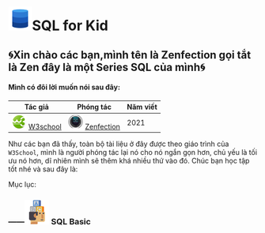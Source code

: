 # ![icons8-database.png](https://raw.githubusercontent.com/Zenfection/Image/master/2021/03/09-21-32-44-icons8-database.png)SQL for Kid

## 🌀Xin chào các bạn,mình tên là Zenfection gọi tắt là Zen đây là một Series SQL của mình🌀

#### Mình có đôi lời muốn nói sau đây:

| Tác giả                                                                                                                                                                                                                     | Phóng tác                                                                                                                                             | Năm viết |
| --------------------------------------------------------------------------------------------------------------------------------------------------------------------------------------------------------------------------- | ----------------------------------------------------------------------------------------------------------------------------------------------------- | -------- |
| ![15548dee143968fb4dabbc71016811d6icon  01png](https://raw.githubusercontent.com/Zenfection/Image/master/2021/02/22-21-46-55-15548dee143968fb4dabbc71016811d6_icon%20-%2001.png) [W3school](https://www.w3schools.com/java) | ![zencat.png](https://raw.githubusercontent.com/Zenfection/Image/master/2021/02/22-21-50-29-zencat.png) [Zenfection](https://facebook.com/zenfection) | 2021     |

Như các bạn đã thấy, toàn bộ tài liệu ở đây được theo giáo trình của `W3School`, mình là người phóng tác lại nó cho nó ngắn gọn hơn, chủ yếu là tối ưu nó hơn, dĩ nhiên mình sẽ thêm khá nhiều thứ vào đó. Chúc bạn học tập tốt nhé và sau đây là:

Mục lục:

### ——![Basic Knowledge.png](https://raw.githubusercontent.com/Zenfection/Image/master/2021/02/01-13-50-39-Basic%20Knowledge.png) SQL Basic
